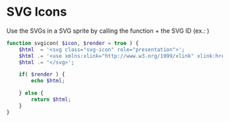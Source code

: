 # SVG Icons
Use the SVGs in a SVG sprite by calling the function + the SVG ID (ex.: <?php svgicon( 'arrow-up' ); ?>)
```php
function svgicon( $icon, $render = true ) {
	$html  = '<svg class="svg-icon" role="presentation">';
	$html .= '<use xmlns:xlink="http://www.w3.org/1999/xlink" xlink:href="/assets/svg/icons.svg#' . $icon . '"></use>';
	$html .= '</svg>';

	if( $render ) {
		echo $html;

	} else {
		return $html;
	}
}
```
